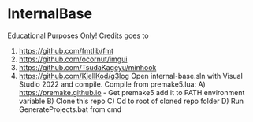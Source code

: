 # InternalBase
Educational Purposes Only!
Credits goes to
1) https://github.com/fmtlib/fmt
2) https://github.com/ocornut/imgui
3) https://github.com/TsudaKageyu/minhook
4) https://github.com/KjellKod/g3log
Open internal-base.sln with Visual Studio 2022 and compile.
Compile from premake5.lua:
A) https://premake.github.io - Get premake5 add it to PATH environment variable
B) Clone this repo
C) Cd to root of cloned repo folder
D) Run GenerateProjects.bat from cmd

